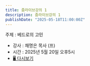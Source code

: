 ```yaml
---
title: 줌라이브강의 1 
description: 줌라이브강의 1
publishDate: "2025-05-18T11:00:00Z"
---
```


주제 : 베드로의 고민
- 강사 : 채명은 목사 (프)
- 시간 : 2025년 5월 20일 오후5시
- <a href="https://learn.youngbible.com">🖥️ 다시보기</a>

